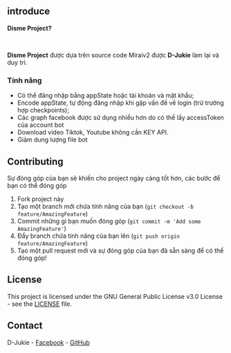 ## introduce
<p><strong>Disme Project?</strong></p>
<br />
<p>
<strong>Disme Project</strong> được dựa trên source code Miraiv2 được <strong>D-Jukie</strong> làm lại và duy trì.
</p>

### Tính năng

- Có thể đăng nhập bằng appState hoặc tài khoản và mật khẩu;
- Encode appState, tự động đăng nhập khi gặp vấn đề về login (trừ trường hợp checkpoints);
- Các graph facebook được sử dụng nhiều hơn do có thể lấy accessToken của account bot
- Download video Tiktok, Youtube không cần KEY API.
- Giảm dung lượng file bot
 
## Contributing

Sự đóng góp của bạn sẽ khiến cho project ngày càng tốt hơn, các bước để bạn có thể đóng góp

1. Fork project này
2. Tạo một branch mới chứa tính năng của bạn (`git checkout -b feature/AmazingFeature`)
3. Commit những gì bạn muốn đóng góp (`git commit -m 'Add some AmazingFeature'`)
4. Đẩy branch chứa tính năng của bạn lên (`git push origin feature/AmazingFeature`)
5. Tạo một pull request mới và sự đóng góp của bạn đã sẵn sàng để có thể đóng góp!

<!-- LICENSE -->
## License

This project is licensed under the GNU General Public License v3.0 License - see the [LICENSE](LICENSE) file.

<!-- CONTACT -->
## Contact

D-Jukie - [Facebook](https://facebook.com/PhamVanDien.User) - [GitHub](https://github.com/D-Jukie)